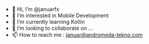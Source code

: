 - 👋 Hi, I’m @januarfx
- 👀 I’m interested in Mobile Development
- 🌱 I’m currently learning Kotlin
- 💞️ I’m looking to collaborate on ...
- 📫 How to reach me : januar@andromeda-tekno.com

<!---
januarfx/januarfx is a ✨ special ✨ repository because its `README.md` (this file) appears on your GitHub profile.
You can click the Preview link to take a look at your changes.
--->
